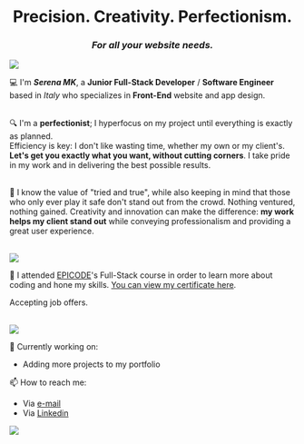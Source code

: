<h1 align="center" style="border-bottom: none">Precision. Creativity. Perfectionism.</1>
<h3 align="center"><i>For all your website needs.</i></h3>


<img src="https://i.ibb.co/YfbRNtX/yty56.png">


💻 I'm <strong><i>Serena MK</i></strong>, a <b>Junior Full-Stack Developer</b> / <b>Software Engineer</b> based in <i>Italy</i> who specializes in <b>Front-End</b> website and app design.
<br><br>

🔍 I'm a <b>perfectionist</b>; I hyperfocus on my project until everything is exactly as planned.
<br>
Efficiency is key: I don't like wasting time, whether my own or my client's. <strong>Let's get you exactly what you want, without cutting corners</strong>. I take pride in my work and in delivering the best possible results.
<br><br>

💬 I know the value of "tried and true", while also keeping in mind that those who only ever play it safe don't stand out from the crowd. Nothing ventured, nothing gained. Creativity and innovation can make the difference: <b>my work helps my client stand out</b> while conveying professionalism and providing a great user experience.
<br><br>

<img src="https://i.ibb.co/YfbRNtX/yty56.png">

📝 I attended <a href="https://epicode.com/en/we-are-epicode/">EPICODE</a>'s Full-Stack course in order to learn more about coding and hone my skills. <a href="https://benchmark.epicode.com/credentials/645e0be2a052a6c5660a694a">You can view my certificate here</a>.
<br>

Accepting job offers.
<br><br>


<img src="https://i.ibb.co/YfbRNtX/yty56.png">

🔭 Currently working on:
- Adding more projects to my portfolio


📫 How to reach me:
- Via <a href="mailto:serenamudekoko@gmail.com">e-mail</a>
- Via <a href="https://www.linkedin.com/in/serena-mude-koko-290326151/">Linkedin</a>


<img src="https://i.ibb.co/5FNHqKV/ezgif-1-854bc1bcb8.gif">



<!--
**SerenaMK/SerenaMK** is a ✨ _special_ ✨ repository because its `README.md` (this file) appears on your GitHub profile.

Here are some ideas to get you started:

- 🔭 I’m currently working on ...
- 🌱 I’m currently learning ...
- 👯 I’m looking to collaborate on ...
- 🤔 I’m looking for help with ...
- 💬 Ask me about ...
- 📫 How to reach me: ...
- 😄 Pronouns: ...
- ⚡ Fun fact: ...
-->
